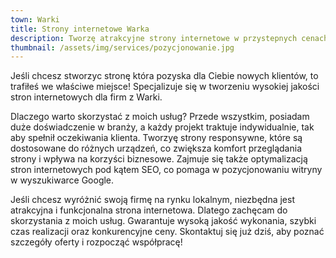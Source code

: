 ```yaml
---
town: Warki
title: Strony internetowe Warka
description: Tworzę atrakcyjne strony internetowe w przystepnych cenach dla firm z Warki. Zadzwoń do mnie +48 788 660 190
thumbnail: /assets/img/services/pozycjonowanie.jpg
---
```


Jeśli chcesz stworzyc stronę która pozyska dla Ciebie nowych klientów, to trafiłeś we właściwe miejsce! Specjalizuje się w tworzeniu wysokiej jakości stron internetowych dla firm z Warki.

Dlaczego warto skorzystać z moich usług? Przede wszystkim, posiadam duże doświadczenie w branży, a każdy projekt traktuje indywidualnie, tak aby spełnił oczekiwania klienta. Tworzyę strony responsywne, które są dostosowane do różnych urządzeń, co zwiększa komfort przeglądania strony i wpływa na korzyści biznesowe. Zajmuje się także optymalizacją stron internetowych pod kątem SEO, co pomaga w pozycjonowaniu witryny w wyszukiwarce Google.

Jeśli chcesz wyróżnić swoją firmę na rynku lokalnym, niezbędna jest atrakcyjna i funkcjonalna strona internetowa. Dlatego zachęcam do skorzystania z moich usług. Gwarantuje wysoką jakość wykonania, szybki czas realizacji oraz konkurencyjne ceny. Skontaktuj się już dziś, aby poznać szczegóły oferty i rozpocząć współpracę!